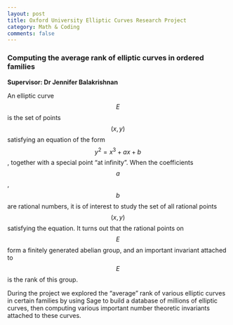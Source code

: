 ```yaml
---
layout: post
title: Oxford University Elliptic Curves Research Project
category: Math & Coding
comments: false
---
```


### Computing the average rank of elliptic curves in ordered families

<strong>Supervisor: Dr Jennifer Balakrishnan</strong>

An elliptic curve $$ E $$ is the set of points $$ (x, y) $$ satisfying an equation of the form $$ y^2 = x^3 + ax + b $$, together with a special point “at infinity”. When the coefficients $$ a $$, $$ b $$ are rational numbers, it is of interest to study the set of all rational points $$ (x, y) $$ satisfying the equation. It turns out that the rational points on $$ E $$ form a finitely generated abelian group, and an important invariant attached to $$ E $$ is the rank of this group.

During the project we explored the “average” rank of various elliptic curves in certain families by using Sage to build a database of millions of elliptic curves, then computing various important number theoretic invariants attached to these curves.
